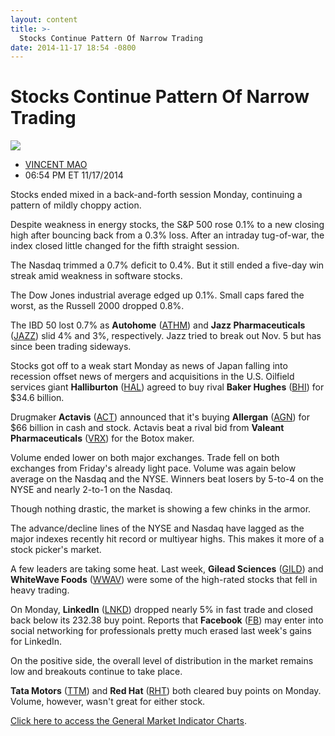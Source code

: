 ```yaml
---
layout: content
title: >-
  Stocks Continue Pattern Of Narrow Trading
date: 2014-11-17 18:54 -0800
---
```



Stocks Continue Pattern Of Narrow Trading
==========================================


![](https://www.investors.com/wp-content/uploads/ibd-migrated-images/MPv_141118_635518348225336581.png)

* [VINCENT MAO](https://www.investors.com/author/maov/ "Posts by VINCENT MAO")
* 06:54 PM ET 11/17/2014




Stocks ended mixed in a back-and-forth session Monday, continuing a pattern of mildly choppy action.


Despite weakness in energy stocks, the S&P 500 rose 0.1% to a new closing high after bouncing back from a 0.3% loss. After an intraday tug-of-war, the index closed little changed for the fifth straight session.


The Nasdaq trimmed a 0.7% deficit to 0.4%. But it still ended a five-day win streak amid weakness in software stocks.


The Dow Jones industrial average edged up 0.1%. Small caps fared the worst, as the Russell 2000 dropped 0.8%.


The IBD 50 lost 0.7% as **Autohome** ([ATHM](https://research.investors.com/quote.aspx?symbol=ATHM)) and **Jazz Pharmaceuticals** ([JAZZ](https://research.investors.com/quote.aspx?symbol=JAZZ)) slid 4% and 3%, respectively. Jazz tried to break out Nov. 5 but has since been trading sideways.


Stocks got off to a weak start Monday as news of Japan falling into recession offset news of mergers and acquisitions in the U.S. Oilfield services giant **Halliburton** ([HAL](https://research.investors.com/quote.aspx?symbol=HAL)) agreed to buy rival **Baker Hughes** ([BHI](https://research.investors.com/quote.aspx?symbol=BHI)) for $34.6 billion.


Drugmaker **Actavis** ([ACT](https://research.investors.com/quote.aspx?symbol=ACT)) announced that it's buying **Allergan** ([AGN](https://research.investors.com/quote.aspx?symbol=AGN)) for $66 billion in cash and stock. Actavis beat a rival bid from **Valeant Pharmaceuticals** ([VRX](https://research.investors.com/quote.aspx?symbol=VRX)) for the Botox maker.


Volume ended lower on both major exchanges. Trade fell on both exchanges from Friday's already light pace. Volume was again below average on the Nasdaq and the NYSE. Winners beat losers by 5-to-4 on the NYSE and nearly 2-to-1 on the Nasdaq.


Though nothing drastic, the market is showing a few chinks in the armor.


The advance/decline lines of the NYSE and Nasdaq have lagged as the major indexes recently hit record or multiyear highs. This makes it more of a stock picker's market.


A few leaders are taking some heat. Last week, **Gilead Sciences** ([GILD](https://research.investors.com/quote.aspx?symbol=GILD)) and **WhiteWave Foods** ([WWAV](https://research.investors.com/quote.aspx?symbol=WWAV)) were some of the high-rated stocks that fell in heavy trading.


On Monday, **LinkedIn** ([LNKD](https://research.investors.com/quote.aspx?symbol=LNKD)) dropped nearly 5% in fast trade and closed back below its 232.38 buy point. Reports that **Facebook** ([FB](https://research.investors.com/quote.aspx?symbol=FB)) may enter into social networking for professionals pretty much erased last week's gains for LinkedIn.


On the positive side, the overall level of distribution in the market remains low and breakouts continue to take place.


**Tata Motors** ([TTM](https://research.investors.com/quote.aspx?symbol=TTM)) and **Red Hat** ([RHT](https://research.investors.com/quote.aspx?symbol=RHT)) both cleared buy points on Monday. Volume, however, wasn't great for either stock.


[Click here to access the General Market Indicator Charts](https://www.investors.com/pdf/GMI_111814.pdf).




